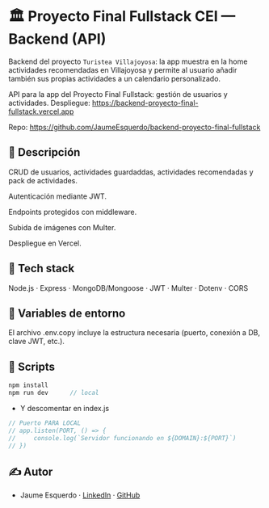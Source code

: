 # 🏛 Proyecto Final Fullstack CEI — Backend (API)
Backend del proyecto `Turistea Villajoyosa`: la app muestra en la home actividades recomendadas en Villajoyosa y permite al usuario añadir también sus propias actividades a un calendario personalizado.

API para la app del Proyecto Final Fullstack: gestión de usuarios y actividades.
Despliegue: https://backend-proyecto-final-fullstack.vercel.app

Repo: https://github.com/JaumeEsquerdo/backend-proyecto-final-fullstack

## 📖 Descripción

CRUD de usuarios, actividades guardaddas, actividades recomendadas y pack de actividades.

Autenticación mediante JWT.

Endpoints protegidos con middleware.

Subida de imágenes con Multer.

Despliegue en Vercel.

## 🧱 Tech stack

Node.js · Express · MongoDB/Mongoose · JWT · Multer · Dotenv · CORS

## 🔑 Variables de entorno

El archivo .env.copy incluye la estructura necesaria (puerto, conexión a DB, clave JWT, etc.).

## 🧰 Scripts
```js
npm install
npm run dev      // local
```
- Y descomentar en index.js
```js
// Puerto PARA LOCAL
// app.listen(PORT, () => {
//     console.log(`Servidor funcionando en ${DOMAIN}:${PORT}`)
// })
```

## ✍️ Autor

- Jaume Esquerdo · [LinkedIn](https://www.linkedin.com/in/jaume-esquerdo/) · [GitHub](https://github.com/JaumeEsquerdo)